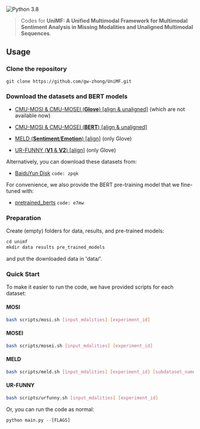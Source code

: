 ![Python 3.8](https://img.shields.io/badge/python-3.8-green)

>Codes for **UniMF: A Unified Multimodal Framework for Multimodal Sentiment Analysis in Missing Modalities and Unaligned Multimodal Sequences**.

## Usage
### Clone the repository
    git clone https://github.com/gw-zhong/UniMF.git
### Download the datasets and BERT models
+ [CMU-MOSI & CMU-MOSEI (**Glove**) [align & unaligned]](http://immortal.multicomp.cs.cmu.edu/raw_datasets/processed_data/) (which are not available now)

+ [CMU-MOSI & CMU-MOSEI (**BERT**) [align & unaligned]](https://github.com/thuiar/MMSA)

+ [MELD (**Sentiment**/**Emotion**) [align]](https://drive.google.com/drive/folders/10j3bWgAwD6i4obYoOWlxDYQQuX7DPPwa?usp=sharing) (only Glove)

+ [UR-FUNNY (**V1** & **V2**) [align]](https://github.com/ROC-HCI/UR-FUNNY) (only Glove)

Alternatively, you can download these datasets from:
- [BaiduYun Disk](https://pan.baidu.com/s/16UcDXgwmq9kxHf6ziJcChw) ```code: zpqk```

For convenience, we also provide the BERT pre-training model that we fine-tuned with:

- [pretrained_berts](https://pan.baidu.com/s/12zhRpTEx5589Bmo0OAF5cg) ```code: e7mw```

### Preparation
Create (empty) folders for data, results, and pre-trained models:
 ```python
cd unimf
 mkdir data results pre_trained_models
```
and put the downloaded data in 'data/'.
### Quick Start
To make it easier to run the code, we have provided scripts for each dataset:
#### MOSI
```bash
bash scripts/mosi.sh [input_mdalities] [experiment_id]
```
#### MOSEI
```bash
bash scripts/mosei.sh [input_mdalities] [experiment_id]
```
#### MELD
```bash
bash scripts/meld.sh [input_mdalities] [experiment_id] [subdataset_name]
```
#### UR-FUNNY
```bash
bash scripts/urfunny.sh [input_mdalities] [experiment_id]
```
Or, you can run the code as normal:
 ```python
python main.py --[FLAGS]
 ```